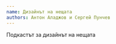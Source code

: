 ```yaml
---
name: Дизайнът на нещата
authors: Антон Аладжов и Сергей Пунчев
---
```


Подкастът за дизайнът на нещата

